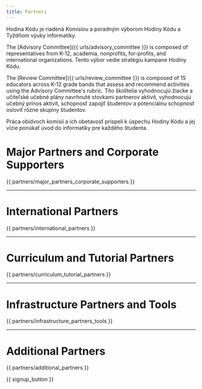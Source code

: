 ```yaml
---
title: Partneri
---
```


Hodina Kódu je riadená Komisiou a poradným výborom Hodiny Kódu a Tyždňom výuky informatiky.

The [Advisory Committee]({{ urls/advisory_committee }}) is composed of representatives from K-12, academia, nonprofits, for-profits, and international organizations. Tento výbor vedie stratégiu kampane Hodiny Kódu.

The [Review Committee]({{ urls/review_committee }}) is composed of 15 educators across K-12 grade bands that assess and recommend activities using the Advisory Committee's rubric. Títo školitelia vyhodnocujú žiacke a učiteľské učebné plány navrhnuté stovkami partnerov aktivít, vyhodnocujú učebný prínos aktivít, schopnosť zapojiť študentov a potenciálnu schopnosť osloviť rôzne skupiny študentov.

Práca obidvoch komisií a ich obetavosť prispeli k úspechu Hodiny Kódu a jej vízie ponúkať úvod do informatiky pre každého študenta.

# Major Partners and Corporate Supporters

{{ partners/major_partners_corporate_supporters }}

* * *

# International Partners

{{ partners/international_partners }}

* * *

# Curriculum and Tutorial Partners

{{ partners/curriculum_tutorial_partners }}

* * *

# Infrastructure Partners and Tools

{{ partners/infrastructure_partners_tools }}

* * *

# Additional Partners

{{ partners/additional_partners }}

{{ signup_button }}